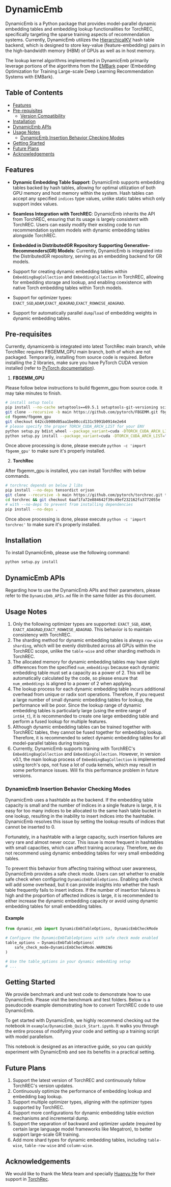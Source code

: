 # DynamicEmb

DynamicEmb is a Python package that provides model-parallel dynamic embedding tables and embedding lookup functionalities for TorchREC, specifically targeting the sparse training aspects of recommendation systems. Currently, DynamicEmb utilizes the [HierarchicalKV](https://github.com/NVIDIA-Merlin/HierarchicalKV) hash table backend, which is designed to store key-value (feature-embedding) pairs in the high-bandwidth memory (HBM) of GPUs as well as in host memory.

The lookup kernel algorithms implemented in DynamicEmb primarily leverage portions of the algorithms from the [EMBark](https://dl.acm.org/doi/abs/10.1145/3640457.3688111) paper (Embedding Optimization for Training Large-scale Deep Learning Recommendation Systems with EMBark).


## Table of Contents

- [Features](#features)
- [Pre-requisites](#pre-requisites)
  - [Version Compatibility](#version-compatibility)
- [Installation](#installation)
- [DynamicEmb APIs](#dynamicemb-apis)
- [Usage Notes](#usage-notes)
  - [DynamicEmb Insertion Behavior Checking Modes](#dynamicemb-insertion-behavior-checking-modes)
- [Getting Started](#getting-started)
- [Future Plans](#future-plans)
- [Acknowledgements](#acknowledgements)

## Features

- **Dynamic Embedding Table Support**: DynamicEmb supports embedding tables backed by hash tables, allowing for optimal utilization of both GPU memory and host memory within the system. Hash tables can accept any specified `indices` type values, unlike static tables which only support index values.

- **Seamless Integration with TorchREC**: DynamicEmb inherits the API from TorchREC, ensuring that its usage is largely consistent with TorchREC. Users can easily modify their existing code to run recommendation system models with dynamic embedding tables alongside TorchREC.

- **Embedded in DistributedGR Repository Supporting Generative-Recommenders(GR) Models**: Currently, DynamicEmb is integrated into the DistributedGR repository, serving as an embedding backend for GR models.

- Support for creating dynamic embedding tables within `EmbeddingBagCollection` and `EmbeddingCollection` in TorchREC, allowing for embedding storage and lookup, and enabling coexistence with native Torch embedding tables within Torch models.

- Support for optimizer types: `EXACT_SGD`,`ADAM`,`EXACT_ADAGRAD`,`EXACT_ROWWISE_ADAGRAD`.

- Support for automatically parallel `dump`/`load` of embedding weights in dynamic embedding tables.


## Pre-requisites

Currently, dynamicemb is integrated into latest TorchRec main branch, while TorchRec requires FBGEMM_GPU main branch, both of which are not packaged. Temporarily, installing from source code is required. Before installing the 2 libraries, make sure you have PyTorch CUDA version installed (refer to [PyTorch documentation](https://pytorch.org/get-started/locally/)).

1. **FBGEMM_GPU**

Please follow below instructions to build fbgemm_gpu from source code. It may take minutes to finish. 

```bash
# install setup tools
pip install --no-cache setuptools==69.5.1 setuptools-git-versioning scikit-build
git clone --recursive -b main https://github.com/pytorch/FBGEMM.git fbgemm
cd fbgemm/fbgemm_gpu
git checkout 642ccb980d05aa1be00ccd131c5991b0914e2e64
# please specify the proper TORCH_CUDA_ARCH_LIST for your ENV
python setup.py bdist_wheel --package_variant=cuda -DTORCH_CUDA_ARCH_LIST="8.0 9.0"
python setup.py install --package_variant=cuda -DTORCH_CUDA_ARCH_LIST="8.0 9.0"
```

Once above processing is done, please execute `python -c 'import fbgemm_gpu'` to make sure it's properly installed.

2. **TorchRec**

After fbgemm_gpu is installed, you can install TorchRec with below commands.

```bash
# torchrec depends on below 2 libs
pip install --no-deps tensordict orjson
git clone --recursive -b main https://github.com/pytorch/torchrec.git torchrec
cd torchrec && git checkout 6aaf1fa72e884642f39c49ef232162fa3772055e
# with --no-deps to prevent from installing dependencies
pip install --no-deps .
```

Once above processing is done, please execute `python -c 'import torchrec'` to make sure it's properly installed.

## Installation

To install DynamicEmb, please use the following command:

```bash
python setup.py install
```

## DynamicEmb APIs

Regarding how to use the DynamicEmb APIs and their parameters, please refer to the `DynamicEmb_APIs.md` file in the same folder as this document.

## Usage Notes

1. Only the following optimizer types are supported: `EXACT_SGD`, `ADAM`, `EXACT_ADAGRAD`,`EXACT_ROWWISE_ADAGRAD`. This behavior is to maintain consistency with TorchREC.
2. The sharding method for dynamic embedding tables is always `row-wise sharding`, which will be evenly distributed across all GPUs within the TorchREC scope, unlike the `table-wise` and other sharding methods in TorchREC.
3. The allocated memory for dynamic embedding tables may have slight differences from the specified `num_embeddings` because each dynamic embedding table must set a capacity as a power of 2. This will be automatically calculated by the code, so please ensure that `num_embeddings` is aligned to a power of 2 when applying.
4. The lookup process for each dynamic embedding table incurs additional overhead from unique or radix sort operations. Therefore, if you request a large number of small dynamic embedding tables for lookup, the performance will be poor. Since the lookup range of dynamic embedding tables is particularly large (using the entire range of `int64_t`), it is recommended to create one large embedding table and perform a fused lookup for multiple features.
5. Although dynamic embedding tables can be trained together with TorchREC tables, they cannot be fused together for embedding lookup. Therefore, it is recommended to select dynamic embedding tables for all model-parallel tables during training.
6. Currently, DynamicEmb supports training with TorchREC's `EmbeddingBagCollection` and `EmbeddingCollection`. However, in version v0.1, the main lookup process of `EmbeddingBagCollection` is implemented using torch's ops, not fuse a lot of cuda kernels, which may result in some performance issues. Will fix this performance problem in future versions.

### DynamicEmb Insertion Behavior Checking Modes

DynamicEmb uses a hashtable as the backend. If the embedding table capacity is small and the number of indices in a single feature is large, it is easy for too many indices to be allocated to the same hash table bucket in one lookup, resulting in the inability to insert indices into the hashtable. DynamicEmb resolves this issue by setting the lookup results of indices that cannot be inserted to 0.

Fortunately, in a hashtable with a large capacity, such insertion failures are very rare and almost never occur. This issue is more frequent in hashtables with small capacities, which can affect training accuracy. Therefore, we do not recommend using dynamic embedding tables for very small embedding tables.

To prevent this behavior from affecting training without user awareness, DynamicEmb provides a safe check mode. Users can set whether to enable safe check when configuring `DynamicEmbTableOptions`. Enabling safe check will add some overhead, but it can provide insights into whether the hash table frequently fails to insert indices. If the number of insertion failures is high and the proportion of affected indices is large, it is recommended to either increase the dynamic embedding capacity or avoid using dynamic embedding tables for small embedding tables.

#### Example

```python
from dynamic_emb import DynamicEmbTableOptions, DynamicEmbCheckMode

# Configure the DynamicEmbTableOptions with safe check mode enabled
table_options = DynamicEmbTableOptions(
    safe_check_mode=DynamicEmbCheckMode.WARNING
)

# Use the table_options in your dynamic embedding setup
# ...
```

## Getting Started

We provide benchmark and unit test code to demonstrate how to use DynamicEmb. Please visit the benchmark and test folders. Below is a pseudocode example demonstrating how to convert TorchREC code to use DynamicEmb.

To get started with DynamicEmb, we highly recommend checking out the notebook in `example/DynamicEmb_Quick_Start.ipynb`. It walks you through the entire process of modifying your code and setting up a training script with model parallelism.

This notebook is designed as an interactive guide, so you can quickly experiment with DynamicEmb and see its benefits in a practical setting.

## Future Plans

1. Support the latest version of TorchREC and continuously follow TorchREC's version updates.
2. Continuously optimize the performance of embedding lookup and embedding bag lookup.
3. Support multiple optimizer types, aligning with the optimizer types supported by TorchREC.
4. Support more configurations for dynamic embedding table eviction mechanisms and incremental dump.
5. Support the separation of backward and optimizer update (required by certain large language model frameworks like Megatron), to better support large-scale GR training.
6. Add more shard types for dynamic embedding tables, including `table-wise`, `table-row-wise` and `column-wise`.

## Acknowledgements

We would like to thank the Meta team and specially [Huanyu He](https://github.com/TroyGarden) for their support in [TorchRec](https://github.com/pytorch/torchrec). 